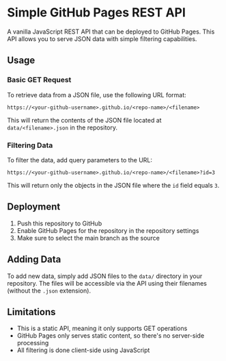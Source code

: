 # Simple GitHub Pages REST API

A vanilla JavaScript REST API that can be deployed to GitHub Pages. This API allows you to serve JSON data with simple filtering capabilities.

## Usage

### Basic GET Request
To retrieve data from a JSON file, use the following URL format:

```
https://<your-github-username>.github.io/<repo-name>/<filename>
```

This will return the contents of the JSON file located at `data/<filename>.json` in the repository.

### Filtering Data
To filter the data, add query parameters to the URL:

```
https://<your-github-username>.github.io/<repo-name>/<filename>?id=3
```

This will return only the objects in the JSON file where the `id` field equals `3`.

## Deployment

1. Push this repository to GitHub
2. Enable GitHub Pages for the repository in the repository settings
3. Make sure to select the main branch as the source

## Adding Data

To add new data, simply add JSON files to the `data/` directory in your repository. The files will be accessible via the API using their filenames (without the `.json` extension).

## Limitations

- This is a static API, meaning it only supports GET operations
- GitHub Pages only serves static content, so there's no server-side processing
- All filtering is done client-side using JavaScript 